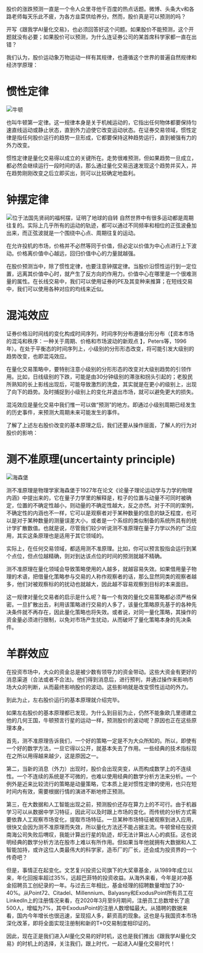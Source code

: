 
股价的涨跌预测一直是一个令人众里寻他千百度的热点话题。微博、头条大v和各路老师每天乐此不疲，为各方韭菜供给养分。然而，股价真是可以预测的吗？

开写《跟我学AI量化交易》，也必须回答好这个问题。如果股价不能预测，这个开题就没有必要；如果股价可以预测，为什么连证券公司的某首席科学家都一直在出错？

我们认为，股价运动象万物运动一样有其规律，也遵循这个世界的普遍自然规律和经济学原理：

# 惯性定律

![牛顿](http://images.jieyu.ai/images/2020-10/gettyimages-90733811.jpg)

也叫牛顿第一定律。这一规律本身是关于机械运动的，它指出任何物体都要保持匀速直线运动或静止状态，直到外力迫使它改变运动状态。在证券交易领域，惯性定律是指任何股价运行的趋势一旦形成，它都要保持这种趋势运行，直到被强有力的外力改变。

惯性定律是量化交易得以成立的关键所在。走势很难预测，但如果趋势一旦成立，都必然会继续运行一段时间的话，那么通过量化交易迅速发现这个趋势并买入，并在趋势刚刚改变之后立即买出，则可以比较确定地盈利。

# 钟摆定律

![位于法国先贤祠的福柯摆，证明了地球的自转](http://images.jieyu.ai/images/2020-10/1000.jpg)
自然世界中有很多运动都是周期往复的。实际上几乎所有的运动的轨迹，都可以通过不同频率和相位的正弦波叠加出来，而正弦波就是一个围绕中心点、周期往复的运动。

在允许投机的市场，价格并不必然等同于价值，但必定以价值为中心点进行上下波动。价格离价值中心越远，回归价值中心的力量就越强。

在股价预测当中，除了惯性定律，也要注意钟摆定律。当股价沿惯性运行到一定位置，远离其价值中心时，就产生了反方向的作用力。价值中心在哪里是一个很难测量的属性。在长线交易中，我们可以使用证券的PE及其变种来推算；在短线交易中，我们可以使用各种对应的均线来近似。

# 混沌效应

证券价格沿时间线的变化构成时间序列，时间序列分布遵循分形分布（【资本市场的混沌和秩序：一种关于周期、价格和市场波动的新观点 】，Peters等，1996年）。在处于平衡态的时间序列上，小级别的分形形态改变，将可能引发大级别的趋势改变，也即混沌效应。

在量化交易策略中，要特别注意小级别的分形形态的改变对大级别趋势的引领作用。比如，日线级别的下跌，可能是由30分钟级别的滞涨和拐头引起的；老股民所熟知的长上影线出现后，可能导致激烈的洗盘，其实就是在更小的级别上，出现了向下的趋势。及时捕捉到小级别上的变化并退出市场，就可以避免更大的损失。

混沌效应是量化交易中我们惟一可以做“预测”的地方。即通过小级别周期已经发生的历史事件，来预测大周期未来可能发生的事件。


了解了上述左右股价改变的基本原理之后，我们还要从操作层面，了解人的行为对股价的影响：

# 测不准原理(uncertainty principle)

![海森堡](http://images.jieyu.ai/images/2020-10/fbae18dc6a534598bbb9aaa5c861f467.jpeg)
<br/>

测不准原理是物理学家海森堡于1927年在论文《论量子理论运动学与力学的物理内涵》中提出来的，它在量子力学里的解释是，粒子的位置与动量不可同时被确定，位置的不确定性越小，则动量的不确定性越大，反之亦然。对于不同的案例，不确定性的内涵也不一样，它可以是观察者对于某种数量的信息的缺乏程度，也可以是对于某种数量的测量误差大小，或者是一个系综的类似制备的系统所具有的统计学扩散数值。也就是说，尽管我们较少听说测不准原理在量子力学以外的广泛应用，其实这条原理也是适用于其它领域的。

实际上，在任何交易领域，都适用测不准原理。比如，你可以预言股指会运行到某个点位，但点位越精确，则对到达该点位的时间的预测就越不精确。

测不准原理在量化领域会导致策略使用的人越多，就越容易失效。如果借用量子物理的术语，把借量化策略参与交易的人称作观察者的话，那么显然同类的观察者越多，他们对被观察标的的扰动也就越大，因此越不容易观察到目标的本来面目。

这一规律对量化交易者的启示是什么呢？每一个有效的量化交易策略都必须严格保密。一旦扩散出去，利用该策略进行交易的人多了，该量化策略原先基于的各种先决条件就不再存在，因此量化策略也将失效。或者说，对同一量化策略，其操作的资金量必须进行限制，以免对市场产生扰动，从而破坏了量化策略本身的先决条件。

# 羊群效应

在投资市场中，大众的资金总是被少数有领导力的资金带动。这些大资金有更好的消息渠道（合法或者不合法)。他们得到消息后，进行预判，并通过操作来影响市场大众的判断，从而最终影响股价的波动。这些影响就是改变惯性运动的外力。

到此为止，左右股价运行的基本原理就介绍完毕。

如果左右股价的基本原理都已发现，为什么到目前为止，仍然不能象欧几里德建立他的几何王国，牛顿预言行星的运动一样，预测股价的波动呢？原因也正在这些原理本身。

首先，测不准原理告诉我们，一个好的策略一定是不为大众所知的。所以，即使有一个好的数学方法，一旦它得以公开，就基本失去了作用。一些经典的技术指标现在之所以用得越来越少，这是原因之一。

第二，当新的消息（外力）出现时，股价会出现突变，从而构成数学上的不连续性。一个不连续的系统是不可微的，也难以使用经典的数学分析方法来分析。一个例外是近来比较流行的策略是动量策略，它本质上是对惯性定律的使用，也只在短时间内有效，需要根据行情的演进不断地修正预测。

第三，在大数据和人工智能出现之前，预测股价还存在算力上的不可行。由于机器学习可以从数据中学习特征，因此可以及时跟上市场的变化。而传统的分析方式需要依靠人工观察市场变化，提取市场特征。一旦某种市场特征被观察到进入应用，很快又会因为测不准原理而失效，所以量化方法还不能占据主流。牛顿曾经在投资南海公司失败后喟叹，我能计算出行星的轨迹，却无法计算出人心的疯狂。这也说明经典的数学分析方法在股市上难以有所作用。但如果当年他就拥有大数据和人工智能加持，或许这位人类最伟大的科学家，造币厂的厂长，还会成为投资界的一个传奇吧？

但是，事情正在起变化。文艺复兴投资公司旗下的大奖章基金，从1989年成立以来，年化回报率超过35%，远超巴菲特的投资收益。从海外来看，今年是对冲基金招聘员工创纪录的一年。与过去三年相比，基金经理的招聘数量增加了30-40%。从Point72、Citadel、Millennium、Balyasny和ExodusPoint所有员工在LinkedIn上的注册情况来看，在2020年3月至9月期间，注册员工总数增长了逾500人，增幅为7%，其中ExodusPoint的注册人数增幅最大。从猎聘的数据来看，国内今年增长也很迅速，呈现招人多，薪资高的现象。这也是与我国资本市场深化改革，即将全面实现注册制和新的T+0交易制度相印证的。

因此，现在正是我们进入AI量化交易的好时机，这也是我们推出《跟我学AI量化交易》的时机上的选择，关注我们，跟上时代，一起进入AI量化交易时代！



